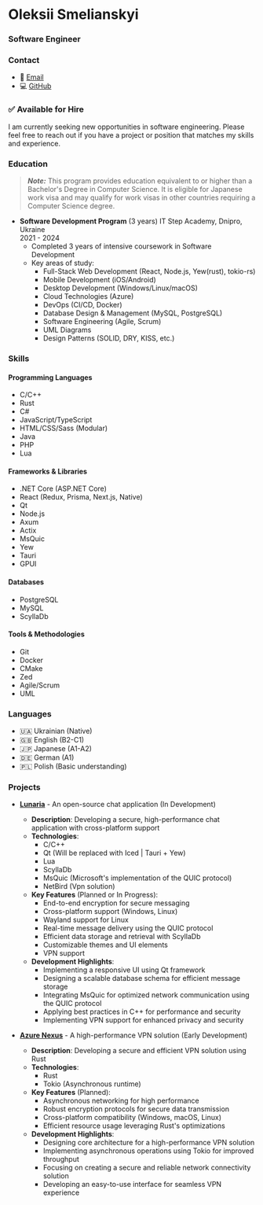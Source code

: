 # Oleksii Smelianskyi
### Software Engineer

### Contact
- 📧 [Email](mailto:akzestia@gmail.com)
- 💻 [GitHub](https://github.com/Akzestia)
 
### ✅ Available for Hire  
I am currently seeking new opportunities in software engineering. Please feel free to reach out if you have a project or position that matches my skills and experience. 

### Education 
> ***Note:***
> This program provides education equivalent to or higher than a Bachelor's Degree in Computer Science. It is eligible for Japanese work visa and may qualify for work visas in other countries requiring a Computer Science degree.
- **Software Development Program** (3 years) 
  IT Step Academy, Dnipro, Ukraine   
  2021 - 2024 
  - Completed 3 years of intensive coursework in Software Development    
  - Key areas of study:
    - Full-Stack Web Development (React, Node.js, Yew(rust), tokio-rs) 
    - Mobile Development (iOS/Android) 
    - Desktop Development (Windows/Linux/macOS)
    - Cloud Technologies (Azure) 
    - DevOps (CI/CD, Docker)
    - Database Design & Management (MySQL, PostgreSQL) 
    - Software Engineering (Agile, Scrum)
    - UML Diagrams
    - Design Patterns (SOLID, DRY, KISS, etc.)
 
### Skills 
   
#### Programming Languages
- C/C++
- Rust
- C#
- JavaScript/TypeScript
- HTML/CSS/Sass (Modular)
- Java
- PHP
- Lua

#### Frameworks & Libraries
- .NET Core (ASP.NET Core)
- React (Redux, Prisma, Next.js, Native)
- Qt
- Node.js
- Axum
- Actix
- MsQuic
- Yew
- Tauri
- GPUI

#### Databases
- PostgreSQL
- MySQL
- ScyllaDb

#### Tools & Methodologies
- Git
- Docker
- CMake
- Zed
- Agile/Scrum
- UML

### Languages
- 🇺🇦 Ukrainian (Native)
- 🇬🇧 English (B2-C1)
- 🇯🇵 Japanese (A1-A2)
- 🇩🇪 German (A1)
- 🇵🇱 Polish (Basic understanding)

### Projects
- **[Lunaria](https://github.com/Akzestia/Lunaria.git)** - An open-source chat application (In Development)
  - **Description**: Developing a secure, high-performance chat application with cross-platform support
  - **Technologies**:
    - C/C++
    - Qt (Will be replaced with Iced | Tauri + Yew)
    - Lua
    - ScyllaDb
    - MsQuic (Microsoft's implementation of the QUIC protocol)
    - NetBird (Vpn solution)
  - **Key Features** (Planned or In Progress):
    - End-to-end encryption for secure messaging
    - Cross-platform support (Windows, Linux)
    - Wayland support for Linux
    - Real-time message delivery using the QUIC protocol
    - Efficient data storage and retrieval with ScyllaDb 
    - Customizable themes and UI elements
    - VPN support
  - **Development Highlights**:
    - Implementing a responsive UI using Qt framework
    - Designing a scalable database schema for efficient message storage
    - Integrating MsQuic for optimized network communication using the QUIC protocol
    - Applying best practices in C++ for performance and security
    - Implementing VPN support for enhanced privacy and security

- **[Azure Nexus](https://github.com/Akzestia/AzureNexus/tree/dev)** - A high-performance VPN solution (Early Development)
  - **Description**: Developing a secure and efficient VPN solution using Rust
  - **Technologies**:
    - Rust
    - Tokio (Asynchronous runtime)
  - **Key Features** (Planned):
    - Asynchronous networking for high performance
    - Robust encryption protocols for secure data transmission
    - Cross-platform compatibility (Windows, macOS, Linux)
    - Efficient resource usage leveraging Rust's optimizations
  - **Development Highlights**:
    - Designing core architecture for a high-performance VPN solution
    - Implementing asynchronous operations using Tokio for improved throughput
    - Focusing on creating a secure and reliable network connectivity solution
    - Developing an easy-to-use interface for seamless VPN experience
